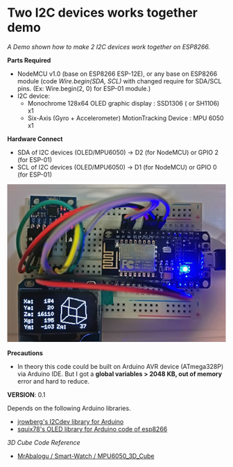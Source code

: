 Two I2C devices works together demo 
=======
*A Demo shown how to make 2 I2C devices work together on ESP8266.*

**Parts Required**
- NodeMCU v1.0 (base on ESP8266 ESP-12E), or any base on ESP8266 module (code *Wire.begin(SDA, SCL)* with changed require for SDA/SCL pins. (Ex: Wire.begin(2, 0) for ESP-01 module.)
- I2C device: 
  - Monochrome 128x64 OLED graphic display : SSD1306 ( or SH1106) x1
  - Six-Axis (Gyro + Accelerometer) MotionTracking Device : MPU 6050 x1

**Hardware Connect**
- SDA of I2C devices (OLED/MPU6050) -> D2 (for NodeMCU) or GPIO 2 (for ESP-01)
- SCL of I2C devices (OLED/MPU6050) -> D1 (for NodeMCU) or GPIO 0 (for ESP-01)

![GitHub](https://github.com/benjenq/ESP8266_MPU6050_OLED_SSD1306/blob/master/ESP8266_MPU6050_OLED_SSD1306.JPG "icon,benjenq")

**Precautions**
- In theory this code could be built on Arduino AVR device (ATmega328P) via Arduino IDE. But I got a **global variables > 2048 KB, out of memory** error and hard to reduce.

**VERSION**:   0.1

Depends on the following Arduino libraries. 
- [jrowberg's I2Cdev library for Arduino](https://github.com/jrowberg/i2cdevlib/tree/master/Arduino/I2Cdev)
- [squix78's OLED library for Arduino code of esp8266](https://github.com/squix78/esp8266-oled-ssd1306)

*3D Cube Code Reference*
- [MrAbalogu / Smart-Watch / MPU6050_3D_Cube](https://github.com/MrAbalogu/Smart-Watch/blob/master/MPU6050_3D_Cube/MPU6050_3D_Cube.ino)
